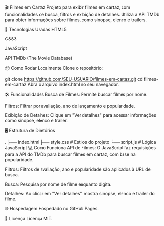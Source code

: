 🎬 Filmes em Cartaz
Projeto para exibir filmes em cartaz, com funcionalidades de busca, filtros e exibição de detalhes. Utiliza a API TMDb para obter informações sobre filmes, como sinopse, elenco e trailers.

🚀 Tecnologias Usadas
HTML5

CSS3

JavaScript

API TMDb (The Movie Database)

📦 Como Rodar Localmente
Clone o repositório:

git clone https://github.com/SEU-USUARIO/filmes-em-cartaz.git
cd filmes-em-cartaz
Abra o arquivo index.html no seu navegador.

🛠️ Funcionalidades
Busca de Filmes: Permite buscar filmes por nome.

Filtros: Filtrar por avaliação, ano de lançamento e popularidade.

Exibição de Detalhes: Clique em "Ver detalhes" para acessar informações como sinopse, elenco e trailer.

🖥️ Estrutura de Diretórios

.
├── index.html
├── style.css       # Estilos do projeto
└── script.js       # Lógica JavaScript
💻 Como Funciona
API de Filmes: O JavaScript faz requisições para a API do TMDb para buscar filmes em cartaz, com base na popularidade.

Filtros: Filtros de avaliação, ano e popularidade são aplicados à URL de busca.

Busca: Pesquisa por nome de filme enquanto digita.

Detalhes: Ao clicar em "Ver detalhes", mostra sinopse, elenco e trailer do filme.

🌐 Hospedagem
Hospedado no GitHub Pages.

📄 Licença
Licença MIT.


